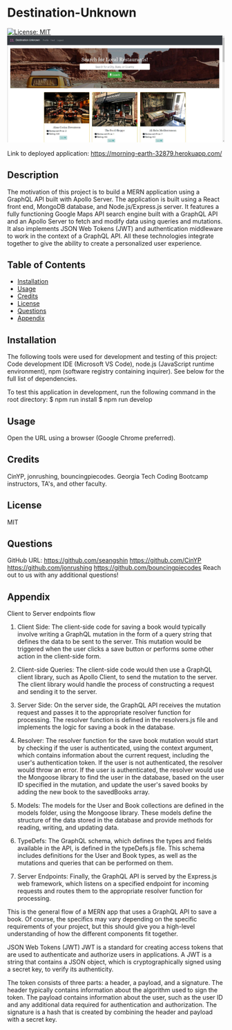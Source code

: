 # Destination-Unknown

[![License: MIT](https://img.shields.io/badge/License-MIT-yellow.svg)](https://opensource.org/licenses/MIT)
 ![](/screenshot.JPG)

Link to deployed application: https://morning-earth-32879.herokuapp.com/

## Description
The motivation of this project is to build a MERN application using a GraphQL API built with Apollo Server. The application is built using a React front end, MongoDB database, and Node.js/Express.js server. It features a fully functioning Google Maps API search engine built with a GraphQL API and an Apollo Server to fetch and modify data using queries and mutations. It also implements JSON Web Tokens (JWT) and authentication middleware to work in the context of a GraphQL API. All these technologies integrate together to give the ability to create a personalized user experience. 

## Table of Contents
- [Installation](#installation)
- [Usage](#usage)
- [Credits](#credits)
- [License](#license)
- [Questions](#questions)
- [Appendix](#appendix)
  
## Installation
The following tools were used for development and testing of this project: Code development IDE (Microsoft VS Code), node.js (JavaScript runtime environment), npm (software registry containing inquirer). See below for the full list of dependencies.

To test this application in development, run the following command in the root directory:
$ npm run install
$ npm run develop
  
## Usage
Open the URL using a browser (Google Chrome preferred). 
  
## Credits
CinYP, jonrushing, bouncingpiecodes. Georgia Tech Coding Bootcamp instructors, TA's, and other faculty.

## License
MIT
  
## Questions
GitHub URL: 
https://github.com/seangshin
https://github.com/CinYP
https://github.com/jonrushing
https://github.com/bouncingpiecodes
Reach out to us with any additional questions!


## Appendix

Client to Server endpoints flow

1. Client Side: The client-side code for saving a book would typically involve writing a GraphQL mutation in the form of a query string that defines the data to be sent to the server. This mutation would be triggered when the user clicks a save button or performs some other action in the client-side form.

2. Client-side Queries: The client-side code would then use a GraphQL client library, such as Apollo Client, to send the mutation to the server. The client library would handle the process of constructing a request and sending it to the server.

3. Server Side: On the server side, the GraphQL API receives the mutation request and passes it to the appropriate resolver function for processing. The resolver function is defined in the resolvers.js file and implements the logic for saving a book in the database.

4. Resolver: The resolver function for the save book mutation would start by checking if the user is authenticated, using the context argument, which contains information about the current request, including the user's authentication token. If the user is not authenticated, the resolver would throw an error. If the user is authenticated, the resolver would use the Mongoose library to find the user in the database, based on the user ID specified in the mutation, and update the user's saved books by adding the new book to the savedBooks array.

5. Models: The models for the User and Book collections are defined in the models folder, using the Mongoose library. These models define the structure of the data stored in the database and provide methods for reading, writing, and updating data.

6. TypeDefs: The GraphQL schema, which defines the types and fields available in the API, is defined in the typeDefs.js file. This schema includes definitions for the User and Book types, as well as the mutations and queries that can be performed on them.

7. Server Endpoints: Finally, the GraphQL API is served by the Express.js web framework, which listens on a specified endpoint for incoming requests and routes them to the appropriate resolver function for processing.

This is the general flow of a MERN app that uses a GraphQL API to save a book. Of course, the specifics may vary depending on the specific requirements of your project, but this should give you a high-level understanding of how the different components fit together.


JSON Web Tokens (JWT)
JWT is a standard for creating access tokens that are used to authenticate and authorize users in applications. A JWT is a string that contains a JSON object, which is cryptographically signed using a secret key, to verify its authenticity.

The token consists of three parts: a header, a payload, and a signature. The header typically contains information about the algorithm used to sign the token. The payload contains information about the user, such as the user ID and any additional data required for authentication and authorization. The signature is a hash that is created by combining the header and payload with a secret key.



